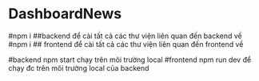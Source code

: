 # DashboardNews

#npm i ##backend để cài tất cả các thư viện liên quan đến backend về
#npm i ## frontend để cài tất cả các thư viện liên quan đến frontend về

#backend npm start chạy trên môi trường local
#frontend npm run dev để chạy đc trên môi trường local của backend
